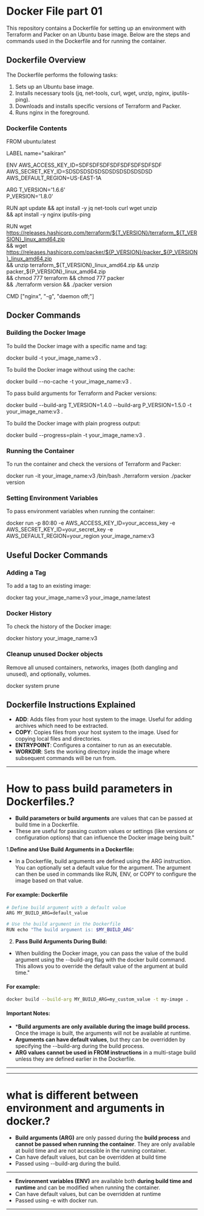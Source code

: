 # Docker File part 01

This repository contains a Dockerfile for setting up an environment with Terraform and Packer on an Ubuntu base image. Below are the steps and commands used in the Dockerfile and for running the container.

## Dockerfile Overview

The Dockerfile performs the following tasks:
1. Sets up an Ubuntu base image.
2. Installs necessary tools (jq, net-tools, curl, wget, unzip, nginx, iputils-ping).
3. Downloads and installs specific versions of Terraform and Packer.
4. Runs nginx in the foreground.

### Dockerfile Contents


FROM ubuntu:latest

LABEL name="saikiran"

ENV AWS_ACCESS_KEY_ID=SDFSDFSDFSDFSDFSDFSDFSDF \
    AWS_SECRET_KEY_ID=SDSDSDSDSDSDSDSDSDSDSDSD \
    AWS_DEFAULT_REGION=US-EAST-1A

ARG T_VERSION='1.6.6' \
    P_VERSION='1.8.0'

RUN apt update && apt install -y jq net-tools curl wget unzip \
    && apt install -y nginx iputils-ping 

RUN wget https://releases.hashicorp.com/terraform/${T_VERSION}/terraform_${T_VERSION}_linux_amd64.zip \
    && wget https://releases.hashicorp.com/packer/${P_VERSION}/packer_${P_VERSION}_linux_amd64.zip \
    && unzip terraform_${T_VERSION}_linux_amd64.zip  && unzip packer_${P_VERSION}_linux_amd64.zip \
    && chmod 777 terraform && chmod 777 packer \
    && ./terraform version && ./packer version 

CMD ["nginx", "-g", "daemon off;"]


## Docker Commands

### Building the Docker Image

To build the Docker image with a specific name and tag:

docker build -t your_image_name:v3 .


To build the Docker image without using the cache:

docker build --no-cache -t your_image_name:v3 .


To pass build arguments for Terraform and Packer versions:

docker build --build-arg T_VERSION=1.4.0 --build-arg P_VERSION=1.5.0 -t your_image_name:v3 .


To build the Docker image with plain progress output:

docker build --progress=plain -t your_image_name:v3 .


### Running the Container

To run the container and check the versions of Terraform and Packer:

docker run -it your_image_name:v3 /bin/bash
./terraform version
./packer version


### Setting Environment Variables

To pass environment variables when running the container:

docker run -p 80:80 -e AWS_ACCESS_KEY_ID=your_access_key -e AWS_SECRET_KEY_ID=your_secret_key -e AWS_DEFAULT_REGION=your_region your_image_name:v3


## Useful Docker Commands

### Adding a Tag

To add a tag to an existing image:

docker tag your_image_name:v3 your_image_name:latest


### Docker History

To check the history of the Docker image:

docker history your_image_name:v3

### Cleanup unused Docker objects

Remove all unused containers, networks, images (both dangling and unused), and optionally, volumes.

docker system prune

## Dockerfile Instructions Explained

- **ADD**: Adds files from your host system to the image. Useful for adding archives which need to be extracted.
- **COPY**: Copies files from your host system to the image. Used for copying local files and directories.
- **ENTRYPOINT**: Configures a container to run as an executable.
- **WORKDIR**: Sets the working directory inside the image where subsequent commands will be run from.

---
# How to pass build parameters in Dockerfiles.?

- **Build parameters or build arguments** are values that can be passed at build time in a Dockerfile.
- These are useful for passing custom values or settings (like versions or configuration options) that can influence the Docker image being built."

1.**Define and Use Build Arguments in a Dockerfile:**
  - In a Dockerfile, build arguments are defined using the ARG instruction. You can optionally set a default value for the argument. The argument can then be used in commands like RUN, ENV, or COPY to configure the image based on that value.

#### For example: Dockerfile
```bash
# Define build argument with a default value
ARG MY_BUILD_ARG=default_value

# Use the build argument in the Dockerfile
RUN echo "The build argument is: $MY_BUILD_ARG"
```
2. **Pass Build Arguments During Build:**
- When building the Docker image, you can pass the value of the build argument using the --build-arg flag with the docker build command. This allows you to override the default value of the argument at build time."

#### For example:
```bash
docker build --build-arg MY_BUILD_ARG=my_custom_value -t my-image .
```
#### Important Notes:
- ***Build arguments are only available during the image build process.** Once the image is built, the arguments will not be available at runtime.
- **Arguments can have default values**, but they can be overridden by specifying the --build-arg during the build process.
- **ARG values cannot be used in FROM instructions** in a multi-stage build unless they are defined earlier in the Dockerfile.
---
---
# what is different between environment and arguments in docker.?
- **Build arguments (ARG)** are only passed during the **build process** and **cannot be passed when running the container**. They are only available at build time and are not accessible in the running container.
- Can have default values, but can be overridden at build time
- Passed using --build-arg during the build.
---
- **Environment variables (ENV)** are available both **during build time and runtime** and can be modified when running the container.
- Can have default values, but can be overridden at runtime
- Passed using -e with docker run.
---
